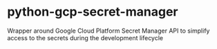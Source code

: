 # python-gcp-secret-manager
Wrapper around Google Cloud Platform Secret Manager API to simplify access to the secrets during the development lifecycle
